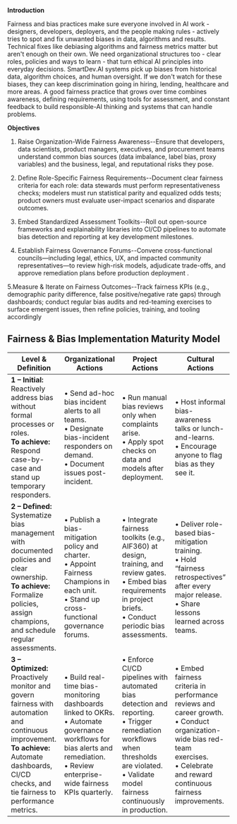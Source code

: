 **Introduction**

Fairness and bias practices make sure everyone involved in AI work - designers, developers, deployers, and the people making rules - actively tries to spot and fix unwanted biases in data, algorithms and results. Technical fixes like debiasing algorithms and fairness metrics matter but aren't enough on their own. We need organizational structures too - clear roles, policies and ways to learn - that turn ethical AI principles into everyday decisions. SmartDev.AI systems pick up biases from historical data, algorithm choices, and human oversight. If we don't watch for these biases, they can keep discrimination going in hiring, lending, healthcare and more areas. A good fairness practice that grows over time combines awareness, defining requirements, using tools for assessment, and constant feedback to build responsible-AI thinking and systems that can handle problems.

**Objectives**

1. Raise Organization-Wide Fairness Awareness--Ensure that developers, data scientists, product managers, executives, and procurement teams understand common bias sources (data imbalance, label bias, proxy variables) and the business, legal, and reputational risks they pose.

2. Define Role-Specific Fairness Requirements--Document clear fairness criteria for each role: data stewards must perform representativeness checks; modelers must run statistical parity and equalized odds tests; product owners must evaluate user-impact scenarios and disparate outcomes.

3. Embed Standardized Assessment Toolkits--Roll out open-source frameworks and explainability libraries into CI/CD pipelines to automate bias detection and reporting at key development milestones.

4. Establish Fairness Governance Forums--Convene cross-functional councils—including legal, ethics, UX, and impacted community representatives—to review high-risk models, adjudicate trade-offs, and approve remediation plans before production deployment .

5.Measure & Iterate on Fairness Outcomes--Track fairness KPIs (e.g., demographic parity difference, false positive/negative rate gaps) through dashboards; conduct regular bias audits and red-teaming exercises to surface emergent issues, then refine policies, training, and tooling accordingly 


## Fairness & Bias Implementation Maturity Model

| Level & Definition                                                                                                           | Organizational Actions                                                                                           | Project Actions                                                                                                | Cultural Actions                                                                                               |
|------------------------------------------------------------------------------------------------------------------------------|------------------------------------------------------------------------------------------------------------------|----------------------------------------------------------------------------------------------------------------|----------------------------------------------------------------------------------------------------------------|
| **1 – Initial:** Reactively address bias without formal processes or roles. <br>**To achieve:** Respond case-by-case and stand up temporary responders. | • Send ad-hoc bias incident alerts to all teams.<br>• Designate bias-incident responders on demand.<br>• Document issues post-incident. | • Run manual bias reviews only when complaints arise.<br>• Apply spot checks on data and models after deployment. | • Host informal bias-awareness talks or lunch-and-learns.<br>• Encourage anyone to flag bias as they see it.     |
| **2 – Defined:** Systematize bias management with documented policies and clear ownership. <br>**To achieve:** Formalize policies, assign champions, and schedule regular assessments. | • Publish a bias-mitigation policy and charter.<br>• Appoint Fairness Champions in each unit.<br>• Stand up cross-functional governance forums. | • Integrate fairness toolkits (e.g., AIF360) at design, training, and review gates.<br>• Embed bias requirements in project briefs.<br>• Conduct periodic bias assessments. | • Deliver role-based bias-mitigation training.<br>• Hold “fairness retrospectives” after every major release.<br>• Share lessons learned across teams. |
| **3 – Optimized:** Proactively monitor and govern fairness with automation and continuous improvement. <br>**To achieve:** Automate dashboards, CI/CD checks, and tie fairness to performance metrics. | • Build real-time bias-monitoring dashboards linked to OKRs.<br>• Automate governance workflows for bias alerts and remediation.<br>• Review enterprise-wide fairness KPIs quarterly. | • Enforce CI/CD pipelines with automated bias detection and reporting.<br>• Trigger remediation workflows when thresholds are violated.<br>• Validate model fairness continuously in production. | • Embed fairness criteria in performance reviews and career growth.<br>• Conduct organization-wide bias red-team exercises.<br>• Celebrate and reward continuous fairness improvements. |
